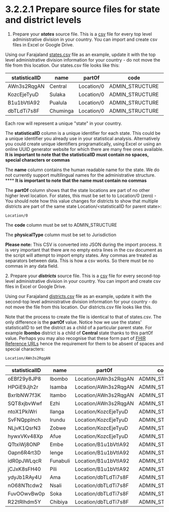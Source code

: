 # 3.2.2.1 Prepare source files for state and district levels

1. Prepare your _**states**_ source file.  This is a [csv](https://en.wikipedia.org/wiki/Comma-separated\_values) file for every top level administrative division in your country.  You can import and create csv files in Excel or Google Drive.

Using our Farajaland [states.csv](https://github.com/opencrvs/opencrvs-farajaland/blob/master/src/features/administrative/source/states.csv) file as an example, update it with the top level administrative division information for your country - do not move the file from this location.  Our states.csv file looks like this:

| statisticalID | name     | partOf     | code             | physicalType |
| ------------- | -------- | ---------- | ---------------- | ------------ |
| AWn3s2RqgAN   | Central  | Location/0 | ADMIN\_STRUCTURE | Jurisdiction |
| KozcEjeTyuD   | Sulaka   | Location/0 | ADMIN\_STRUCTURE | Jurisdiction |
| B1u1bVtIA92   | Pualula  | Location/0 | ADMIN\_STRUCTURE | Jurisdiction |
| dbTLdTi7s8F   | Chuminga | Location/0 | ADMIN\_STRUCTURE | Jurisdiction |

Each row will represent a unique "state" in your country.

The **statisticalID** column is a unique identifier for each state.  This could be a unique identifier you already use in your statistical analysis.  Alternatively you could create unique identifiers programatically, using Excel or using an online UUID generator website for which there are many free ones available.  **It is important to note that the statisticalID must contain no spaces, special characters or commas**

The **name** column contains the human readable name for the state.  We do not currently support multilingual names for the administrative structure.  **** **It is important to note that the name must contain no commas**

The **partOf** column shows that the state locations are part of no other higher level location. For states, this must be set to to Location/0 (zero) - You should note how this value changes for districts to show that multiple districts are part of the same state Location/\<statisticalID for parent state>:

```
Location/0
```

The **code** column must be set to ADMIN\_STRUCTURE

The **physicalType** column must be set to Jurisdiction

**Please note:** This CSV is converted into JSON during the import process.  It is very important that there are no empty extra lines in the csv document as the script will attempt to import empty states.  Any commas are treated as separators between data.  This is how a csv works.  So there must be no commas in any data field.



&#x20; 2\. Prepare your _**districts**_ source file.  This is a [csv](https://en.wikipedia.org/wiki/Comma-separated\_values) file for every second-top level administrative division in your country.  You can import and create csv files in Excel or Google Drive.

Using our Farajaland [districts.csv](https://github.com/opencrvs/opencrvs-farajaland/blob/master/src/features/administrative/source/districts.csv) file as an example, update it with the second-top level administrative division information for your country - do not move the file from this location.  Our districts.csv file looks like this. &#x20;

Note that the process to create the file is identical to that of states.csv.  The only difference is the **partOf** value.  Notice how we use the states' statisticalID to set the district as a child of a particular parent state.   For example **Ibombo** district is a child of **Central** state thanks to this partOf value. Perhaps you may also recognise that these form part of [FHIR Reference URLs](https://www.hl7.org/fhir/references-definitions.html#Reference.reference) hence the requirement for them to be absent of spaces and special characters:

```
Location/AWn3s2RqgAN
```



| statisticalID | name     | partOf               | code             | physicalType |
| ------------- | -------- | -------------------- | ---------------- | ------------ |
| oEBf29y8JP8   | Ibombo   | Location/AWn3s2RqgAN | ADMIN\_STRUCTURE | Jurisdiction |
| HPGiE9Jjh2r   | Isamba   | Location/AWn3s2RqgAN | ADMIN\_STRUCTURE | Jurisdiction |
| BxrIbNW7f3K   | Itambo   | Location/AWn3s2RqgAN | ADMIN\_STRUCTURE | Jurisdiction |
| SQT8xjbvWwf   | Ezhi     | Location/AWn3s2RqgAN | ADMIN\_STRUCTURE | Jurisdiction |
| ntoX1PkiWri   | Ilanga   | Location/KozcEjeTyuD | ADMIN\_STRUCTURE | Jurisdiction |
| SvFNQpplnch   | Irundu   | Location/KozcEjeTyuD | ADMIN\_STRUCTURE | Jurisdiction |
| NLjvK1QsrN3   | Zobwe    | Location/KozcEjeTyuD | ADMIN\_STRUCTURE | Jurisdiction |
| hywxVKv48Xp   | Afue     | Location/KozcEjeTyuD | ADMIN\_STRUCTURE | Jurisdiction |
| QTtxiWj8ONP   | Embe     | Location/B1u1bVtIA92 | ADMIN\_STRUCTURE | Jurisdiction |
| Oapn6R4rt3D   | Ienge    | Location/B1u1bVtIA92 | ADMIN\_STRUCTURE | Jurisdiction |
| idR0pJWLqcR   | Funabuli | Location/B1u1bVtIA92 | ADMIN\_STRUCTURE | Jurisdiction |
| jCJxK8sFH40   | Pili     | Location/B1u1bVtIA92 | ADMIN\_STRUCTURE | Jurisdiction |
| ydyJb1RAy4U   | Ama      | Location/dbTLdTi7s8F | ADMIN\_STRUCTURE | Jurisdiction |
| nO68NTtcdw2   | Nsali    | Location/dbTLdTi7s8F | ADMIN\_STRUCTURE | Jurisdiction |
| FuvOOwvBw0p   | Soka     | Location/dbTLdTi7s8F | ADMIN\_STRUCTURE | Jurisdiction |
| R22tRIhdm5Y   | Chibiya  | Location/dbTLdTi7s8F | ADMIN\_STRUCTURE | Jurisdiction |
